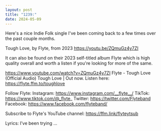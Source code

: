 ```yaml
---
layout: post
title: "1239:"
date: 2024-05-09
---
```


Here's a nice Indie Folk single I've been coming back to a few times over the past couple months.

Tough Love, by Flyte, from 2023
https://youtu.be/ZQmuGz4y7ZI

It can also be found on their 2023 self-titled album Flyte which is high quality overall and worth a listen if you're looking for more of the same.

https://www.youtube.com/watch?v=ZQmuGz4y7ZI
Flyte - Tough Love (Official Audio)
Tough Love | Out now. Listen here: https://flyte.ffm.to/toughlove

Follow Flyte:
Instagram: https://www.instagram.com/__flyte__/
TikTok: https://www.tiktok.com/@_flyte_
Twitter: https://twitter.com/Flyteband
Facebook: https://www.facebook.com/flyteband/

Subscribe to Flyte's YouTube channel: https://ffm.link/flyteytsub

Lyrics:
I’ve been trying ...

